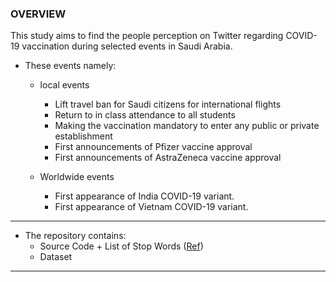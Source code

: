 <h3> OVERVIEW </h3>

This study aims to find the people perception on Twitter regarding COVID-19 vaccination during selected events in Saudi Arabia.

- These events namely:
  - local events
    - Lift travel ban for Saudi citizens for international flights
    - Return to in class attendance to all students 
    - Making the vaccination mandatory to enter any public or private establishment 
    - First announcements of Pfizer vaccine approval
    - First announcements of AstraZeneca vaccine approval
    
  - Worldwide events
    - First appearance of India COVID-19 variant.
    - First appearance of Vietnam COVID-19 variant.

<hr>

- The repository contains: 
  - Source Code + List of Stop Words ([Ref](https://countwordsfree.com/stopwords/arabic))
  - Dataset

<hr>
